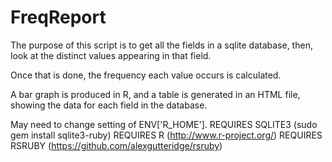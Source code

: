 FreqReport
==========

The purpose of this script is to get all the fields in a sqlite database, then, look at the distinct values appearing in that field.

Once that is done, the frequency each value occurs is calculated. 

A bar graph is produced in R, and a table is generated in an HTML file, showing the data for each field in the database.

May need to change setting of ENV['R_HOME'].
REQUIRES SQLITE3 (sudo gem install sqlite3-ruby)
REQUIRES R (http://www.r-project.org/)
REQUIRES RSRUBY (https://github.com/alexgutteridge/rsruby)
